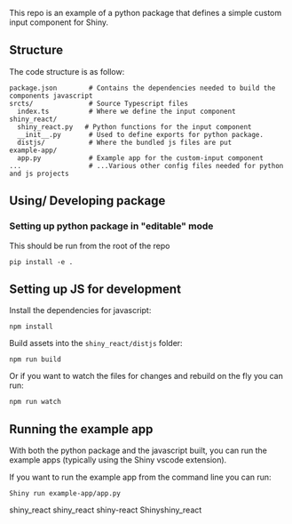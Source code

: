 This repo is an example of a python package that defines a simple custom input component for Shiny.

## Structure

The code structure is as follow:

```
package.json        # Contains the dependencies needed to build the components javascript
srcts/              # Source Typescript files
  index.ts          # Where we define the input component
shiny_react/
  shiny_react.py   # Python functions for the input component
  __init__.py       # Used to define exports for python package.
  distjs/           # Where the bundled js files are put
example-app/
  app.py            # Example app for the custom-input component
...                 # ...Various other config files needed for python and js projects
```

## Using/ Developing package

### Setting up python package in "editable" mode

This should be run from the root of the repo

```
pip install -e .
```

## Setting up JS for development

Install the dependencies for javascript:

```
npm install
```

Build assets into the `shiny_react/distjs` folder:

```
npm run build
```

Or if you want to watch the files for changes and rebuild on the fly you can run:

```
npm run watch
```

## Running the example app

With both the python package and the javascript built, you can run the example apps (typically using the Shiny vscode extension).

If you want to run the example app from the command line you can run:

```
Shiny run example-app/app.py
```

shiny_react
shiny_react
shiny-react
Shinyshiny_react
